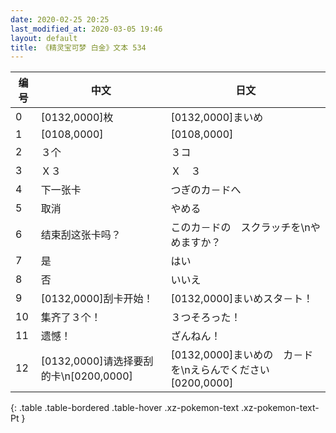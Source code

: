 ```yaml
---
date: 2020-02-25 20:25
last_modified_at: 2020-03-05 19:46
layout: default
title: 《精灵宝可梦 白金》文本 534
---
```

| 编号 | 中文 | 日文 |
| ---- | ---- | ---- |
| 0 | [0132,0000]枚 | [0132,0000]まいめ |
| 1 | [0108,0000] | [0108,0000] |
| 2 | ３个 | ３コ |
| 3 | Ｘ３ | Ｘ　３ |
| 4 | 下一张卡 | つぎのカ－ドへ |
| 5 | 取消 | やめる |
| 6 | 结束刮这张卡吗？ | このカ－ドの　スクラッチを\nやめますか？ |
| 7 | 是 | はい |
| 8 | 否 | いいえ |
| 9 | [0132,0000]刮卡开始！ | [0132,0000]まいめスタ－ト！ |
| 10 | 集齐了３个！ | ３つそろった！ |
| 11 | 遗憾！ | ざんねん！ |
| 12 | [0132,0000]请选择要刮的卡\n[0200,0000] | [0132,0000]まいめの　カ－ドを\nえらんでください[0200,0000] |
{: .table .table-bordered .table-hover .xz-pokemon-text .xz-pokemon-text-Pt }
